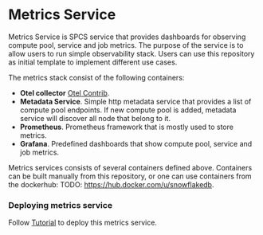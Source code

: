 # Metrics Service

Metrics Service is SPCS service that provides dashboards for observing compute pool, service and job metrics.
The purpose of the service is to allow users to run simple observability stack. Users
can use this repository as initial template to implement different use cases.

The metrics stack consist of the following containers:
* **Otel collector** [Otel Contrib](https://github.com/open-telemetry/opentelemetry-collector-contrib).
* **Metadata Service**. Simple http metadata service that provides a list of compute pool endpoints. 
If new compute pool is added, metadata service will discover all node that belong to it.
* **Prometheus**. Prometheus framework that is mostly used to store metrics.
* **Grafana**. Predefined dashboards that show compute pool, service and job metrics. 

Metrics services consists of several containers defined above.
Containers can be built manually from this repository, or one can use
containers from the dockerhub: TODO: https://hub.docker.com/u/snowflakedb.

### Deploying metrics service

Follow [Tutorial](../tutorial-1/README.md) to deploy this metrics service.

